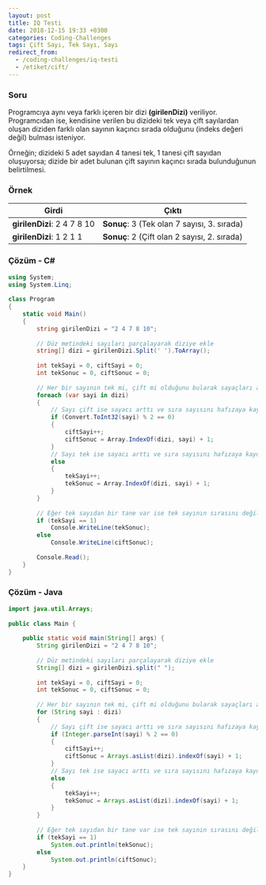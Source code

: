 ```yaml
---
layout: post
title: IQ Testi
date: 2018-12-15 19:33 +0300
categories: Coding-Challenges
tags: Çift Sayı, Tek Sayı, Sayı
redirect_from:
  - /coding-challenges/iq-testi
  - /etiket/cift/
---
```

### Soru
Programcıya aynı veya farklı içeren bir dizi **(girilenDizi)** veriliyor. Programcıdan ise, kendisine verilen bu dizideki tek veya çift sayılardan oluşan diziden farklı olan sayının kaçıncı sırada olduğunu (indeks değeri değil) bulması isteniyor.

Örneğin; dizideki 5 adet sayıdan 4 tanesi tek, 1 tanesi çift sayıdan oluşuyorsa; dizide bir adet bulunan çift sayının kaçıncı sırada bulunduğunun belirtilmesi.

### Örnek

| Girdi                       | Çıktı                                        |
|-----------------------------|----------------------------------------------|
| **girilenDizi**: 2 4 7 8 10 | **Sonuç**: 3 (Tek olan 7 sayısı, 3. sırada)  |
| **girilenDizi**: 1 2 1 1    | **Sonuç**: 2 (Çift olan 2 sayısı, 2. sırada) |

### Çözüm - C#
```csharp
using System;
using System.Linq;
 
class Program
{
    static void Main()
    {
        string girilenDizi = "2 4 7 8 10";
 
        // Düz metindeki sayıları parçalayarak diziye ekle
        string[] dizi = girilenDizi.Split(' ').ToArray();
 
        int tekSayi = 0, ciftSayi = 0;
        int tekSonuc = 0, ciftSonuc = 0;
 
        // Her bir sayının tek mi, çift mi olduğunu bularak sayaçları arttır
        foreach (var sayi in dizi)
        {
            // Sayı çift ise sayacı arttı ve sıra sayısını hafızaya kaydet
            if (Convert.ToInt32(sayi) % 2 == 0)
            {
                ciftSayi++;
                ciftSonuc = Array.IndexOf(dizi, sayi) + 1;
            }
            // Sayı tek ise sayacı arttı ve sıra sayısını hafızaya kaydet
            else
            {
                tekSayi++;
                tekSonuc = Array.IndexOf(dizi, sayi) + 1;
            }
        }
 
        // Eğer tek sayıdan bir tane var ise tek sayının sırasını değilse diğerini yaz
        if (tekSayi == 1)
            Console.WriteLine(tekSonuc);
        else
            Console.WriteLine(ciftSonuc);
        
        Console.Read();
    }
}
```

### Çözüm - Java
```java
import java.util.Arrays;
 
public class Main {
 
    public static void main(String[] args) {
        String girilenDizi = "2 4 7 8 10";
 
        // Düz metindeki sayıları parçalayarak diziye ekle
        String[] dizi = girilenDizi.split(" ");
 
        int tekSayi = 0, ciftSayi = 0;
        int tekSonuc = 0, ciftSonuc = 0;
 
        // Her bir sayının tek mi, çift mi olduğunu bularak sayaçları arttır
        for (String sayi : dizi)
        {
            // Sayı çift ise sayacı arttı ve sıra sayısını hafızaya kaydet
            if (Integer.parseInt(sayi) % 2 == 0)
            {
                ciftSayi++;
                ciftSonuc = Arrays.asList(dizi).indexOf(sayi) + 1;
            }
            // Sayı tek ise sayacı arttı ve sıra sayısını hafızaya kaydet
            else
            {
                tekSayi++;
                tekSonuc = Arrays.asList(dizi).indexOf(sayi) + 1;
            }
        }
 
        // Eğer tek sayıdan bir tane var ise tek sayının sırasını değilse diğerini yaz
        if (tekSayi == 1)
            System.out.println(tekSonuc);
        else
            System.out.println(ciftSonuc);
    }
}
```